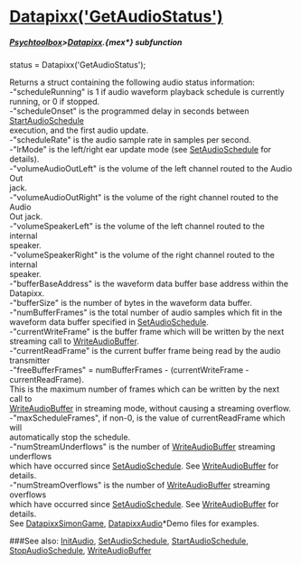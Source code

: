 # [Datapixx('GetAudioStatus')](Datapixx-GetAudioStatus) 
##### [Psychtoolbox](Psychtoolbox)>[Datapixx](Datapixx).{mex*} subfunction

status = Datapixx('GetAudioStatus');

Returns a struct containing the following audio status information:  
-"scheduleRunning" is 1 if audio waveform playback schedule is currently  
running, or 0 if stopped.  
-"scheduleOnset" is the programmed delay in seconds between [StartAudioSchedule](StartAudioSchedule)  
execution, and the first audio update.  
-"scheduleRate" is the audio sample rate in samples per second.  
-"lrMode" is the left/right ear update mode (see [SetAudioSchedule](SetAudioSchedule) for details).  
-"volumeAudioOutLeft" is the volume of the left channel routed to the Audio Out  
jack.  
-"volumeAudioOutRight" is the volume of the right channel routed to the Audio  
Out jack.  
-"volumeSpeakerLeft" is the volume of the left channel routed to the internal  
speaker.  
-"volumeSpeakerRight" is the volume of the right channel routed to the internal  
speaker.  
-"bufferBaseAddress" is the waveform data buffer base address within the  
Datapixx.  
-"bufferSize" is the number of bytes in the waveform data buffer.  
-"numBufferFrames" is the total number of audio samples which fit in the  
waveform data buffer specified in [SetAudioSchedule](SetAudioSchedule).  
-"currentWriteFrame" is the buffer frame which will be written by the next  
streaming call to [WriteAudioBuffer](WriteAudioBuffer).  
-"currentReadFrame" is the current buffer frame being read by the audio  
transmitter  
-"freeBufferFrames" = numBufferFrames - (currentWriteFrame - currentReadFrame).  
This is the maximum number of frames which can be written by the next call to  
[WriteAudioBuffer](WriteAudioBuffer) in streaming mode, without causing a streaming overflow.  
-"maxScheduleFrames", if non-0, is the value of currentReadFrame which will  
automatically stop the schedule.  
-"numStreamUnderflows" is the number of [WriteAudioBuffer](WriteAudioBuffer) streaming underflows  
which have occurred since [SetAudioSchedule](SetAudioSchedule). See [WriteAudioBuffer](WriteAudioBuffer) for details.  
-"numStreamOverflows" is the number of [WriteAudioBuffer](WriteAudioBuffer) streaming overflows  
which have occurred since [SetAudioSchedule](SetAudioSchedule). See [WriteAudioBuffer](WriteAudioBuffer) for details.  
See [DatapixxSimonGame](DatapixxSimonGame), [DatapixxAudio](DatapixxAudio)\*Demo files for examples.  
  


###See also:
[InitAudio](Datapixx-InitAudio), [SetAudioSchedule](Datapixx-SetAudioSchedule), [StartAudioSchedule](Datapixx-StartAudioSchedule), [StopAudioSchedule](Datapixx-StopAudioSchedule), [WriteAudioBuffer](Datapixx-WriteAudioBuffer)
